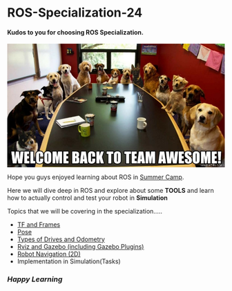 # ROS-Specialization-24

#### Kudos to you for choosing ROS Specialization.

<p align="center">
    <img src="media/img.jpeg" alt="Image"  style="background-color: white; display: block; margin: 0 auto;">
</p>



Hope you guys enjoyed learning about ROS in [Summer Camp](https://github.com/Robotics-Club-IIT-BHU/Robotics-Camp-2024/tree/main).


Here we will dive deep in ROS and explore about some **TOOLS** and learn how to actually control and test your robot in **Simulation**

Topics that we will be covering in the specialization.....


- [TF and Frames](TF_and_Frames/TF_and_Frames.md) 
- [Pose](Pose/Pose.md)
- [Types of Drives and Odometry](Odom_and_Drive/Odom.md)
- [Rviz and Gazebo (including Gazebo Plugins)](Rviz_and_Gazebo/Rviz&Gazebo.md)
- [Robot Navigation (2D)](Mapping/mapping.md)
- Implementation in Simulation(Tasks)
  

### ***Happy Learning***
